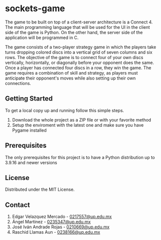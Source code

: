 # sockets-game
The game to be built on top of a client-server architecture is a Connect 4. The main programming language that will be used for the UI in the client side of the game is Python. On the other hand, the server side of the application will be programmed in C.

The game consists of a two-player strategy game in which the players take turns dropping colored discs into a vertical grid of seven columns and six rows. The objective of the game is to connect four of your own discs vertically, horizontally, or diagonally before your opponent does the same. Once a player has connected four discs in a row, they win the game. The game requires a combination of skill and strategy, as players must anticipate their opponent's moves while also setting up their own connections.

<!-- GETTING STARTED -->
## Getting Started

To get a local copy up and running follow this simple steps.

1. Download the whole project as a ZIP file or with your favorite method
2. Setup the enviroment with the latest one and make sure you have Pygame installed

## Prerequisites

The only prerequisites for this project is to have a Python distribution up to 3.9.16 and newer versions

<!-- LICENSE -->
## License

Distributed under the MIT License.

<!-- CONTACT -->
## Contact

1. Edgar Velazquez Mercado - 0217557@up.edu.mx
2. Ángel Martinez - 0235347@up.edu.mx
3. José Iván Andrade Rojas - 0210669@up.edu.mx
4. Raschid Llamas Aun - 0238166@up.edu.mx
